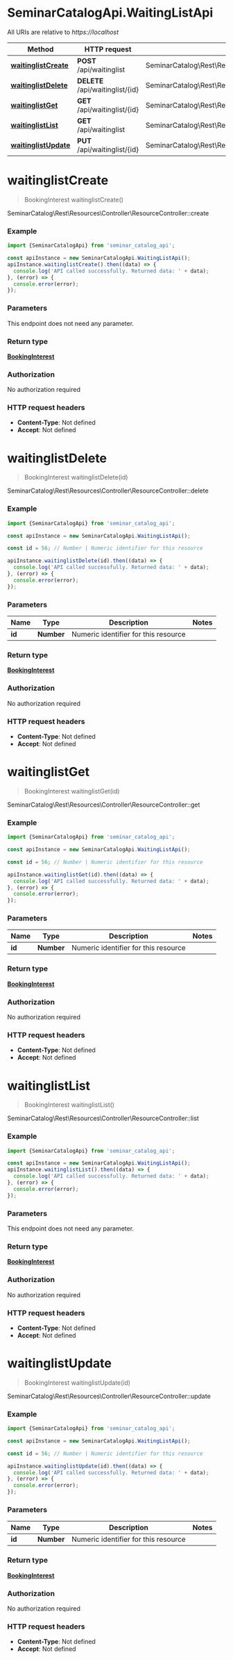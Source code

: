 # SeminarCatalogApi.WaitingListApi

All URIs are relative to *https://localhost*

Method | HTTP request | Description
------------- | ------------- | -------------
[**waitinglistCreate**](WaitingListApi.md#waitinglistCreate) | **POST** /api/waitinglist | SeminarCatalog\\Rest\\Resources\\Controller\\ResourceController::create
[**waitinglistDelete**](WaitingListApi.md#waitinglistDelete) | **DELETE** /api/waitinglist/{id} | SeminarCatalog\\Rest\\Resources\\Controller\\ResourceController::delete
[**waitinglistGet**](WaitingListApi.md#waitinglistGet) | **GET** /api/waitinglist/{id} | SeminarCatalog\\Rest\\Resources\\Controller\\ResourceController::get
[**waitinglistList**](WaitingListApi.md#waitinglistList) | **GET** /api/waitinglist | SeminarCatalog\\Rest\\Resources\\Controller\\ResourceController::list
[**waitinglistUpdate**](WaitingListApi.md#waitinglistUpdate) | **PUT** /api/waitinglist/{id} | SeminarCatalog\\Rest\\Resources\\Controller\\ResourceController::update


<a name="waitinglistCreate"></a>
# **waitinglistCreate**
> BookingInterest waitinglistCreate()

SeminarCatalog\\Rest\\Resources\\Controller\\ResourceController::create

### Example
```javascript
import {SeminarCatalogApi} from 'seminar_catalog_api';

const apiInstance = new SeminarCatalogApi.WaitingListApi();
apiInstance.waitinglistCreate().then((data) => {
  console.log('API called successfully. Returned data: ' + data);
}, (error) => {
  console.error(error);
});

```

### Parameters
This endpoint does not need any parameter.

### Return type

[**BookingInterest**](BookingInterest.md)

### Authorization

No authorization required

### HTTP request headers

 - **Content-Type**: Not defined
 - **Accept**: Not defined

<a name="waitinglistDelete"></a>
# **waitinglistDelete**
> BookingInterest waitinglistDelete(id)

SeminarCatalog\\Rest\\Resources\\Controller\\ResourceController::delete

### Example
```javascript
import {SeminarCatalogApi} from 'seminar_catalog_api';

const apiInstance = new SeminarCatalogApi.WaitingListApi();

const id = 56; // Number | Numeric identifier for this resource

apiInstance.waitinglistDelete(id).then((data) => {
  console.log('API called successfully. Returned data: ' + data);
}, (error) => {
  console.error(error);
});

```

### Parameters

Name | Type | Description  | Notes
------------- | ------------- | ------------- | -------------
 **id** | **Number**| Numeric identifier for this resource | 

### Return type

[**BookingInterest**](BookingInterest.md)

### Authorization

No authorization required

### HTTP request headers

 - **Content-Type**: Not defined
 - **Accept**: Not defined

<a name="waitinglistGet"></a>
# **waitinglistGet**
> BookingInterest waitinglistGet(id)

SeminarCatalog\\Rest\\Resources\\Controller\\ResourceController::get

### Example
```javascript
import {SeminarCatalogApi} from 'seminar_catalog_api';

const apiInstance = new SeminarCatalogApi.WaitingListApi();

const id = 56; // Number | Numeric identifier for this resource

apiInstance.waitinglistGet(id).then((data) => {
  console.log('API called successfully. Returned data: ' + data);
}, (error) => {
  console.error(error);
});

```

### Parameters

Name | Type | Description  | Notes
------------- | ------------- | ------------- | -------------
 **id** | **Number**| Numeric identifier for this resource | 

### Return type

[**BookingInterest**](BookingInterest.md)

### Authorization

No authorization required

### HTTP request headers

 - **Content-Type**: Not defined
 - **Accept**: Not defined

<a name="waitinglistList"></a>
# **waitinglistList**
> BookingInterest waitinglistList()

SeminarCatalog\\Rest\\Resources\\Controller\\ResourceController::list

### Example
```javascript
import {SeminarCatalogApi} from 'seminar_catalog_api';

const apiInstance = new SeminarCatalogApi.WaitingListApi();
apiInstance.waitinglistList().then((data) => {
  console.log('API called successfully. Returned data: ' + data);
}, (error) => {
  console.error(error);
});

```

### Parameters
This endpoint does not need any parameter.

### Return type

[**BookingInterest**](BookingInterest.md)

### Authorization

No authorization required

### HTTP request headers

 - **Content-Type**: Not defined
 - **Accept**: Not defined

<a name="waitinglistUpdate"></a>
# **waitinglistUpdate**
> BookingInterest waitinglistUpdate(id)

SeminarCatalog\\Rest\\Resources\\Controller\\ResourceController::update

### Example
```javascript
import {SeminarCatalogApi} from 'seminar_catalog_api';

const apiInstance = new SeminarCatalogApi.WaitingListApi();

const id = 56; // Number | Numeric identifier for this resource

apiInstance.waitinglistUpdate(id).then((data) => {
  console.log('API called successfully. Returned data: ' + data);
}, (error) => {
  console.error(error);
});

```

### Parameters

Name | Type | Description  | Notes
------------- | ------------- | ------------- | -------------
 **id** | **Number**| Numeric identifier for this resource | 

### Return type

[**BookingInterest**](BookingInterest.md)

### Authorization

No authorization required

### HTTP request headers

 - **Content-Type**: Not defined
 - **Accept**: Not defined

